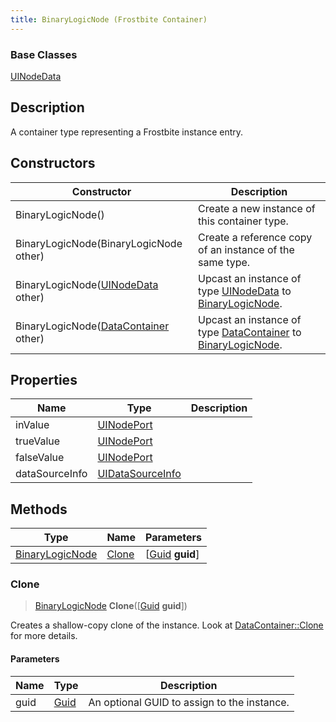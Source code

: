 ```yaml
---
title: BinaryLogicNode (Frostbite Container)
---
```

### Base Classes

[UINodeData](UINodeData)

## Description

A container type representing a Frostbite instance entry.

## Constructors

| Constructor                                                                | Description                                                                                                           |
| -------------------------------------------------------------------------- | --------------------------------------------------------------------------------------------------------------------- |
| BinaryLogicNode()                                                          | Create a new instance of this container type.                                                                         |
| BinaryLogicNode(BinaryLogicNode other)                                     | Create a reference copy of an instance of the same type.                                                              |
| BinaryLogicNode([UINodeData](UINodeData) other)                            | Upcast an instance of type [UINodeData](UINodeData) to [BinaryLogicNode](BinaryLogicNode).                            |
| BinaryLogicNode([DataContainer](/vext/ref/cls/shr/datacontainer) other) | Upcast an instance of type [DataContainer](/vext/ref/cls/shr/datacontainer) to [BinaryLogicNode](BinaryLogicNode). |

## Properties

| Name           | Type                                 | Description |
| -------------- | ------------------------------------ | ----------- |
| inValue        | [UINodePort](UINodePort)             |             |
| trueValue      | [UINodePort](UINodePort)             |             |
| falseValue     | [UINodePort](UINodePort)             |             |
| dataSourceInfo | [UIDataSourceInfo](UIDataSourceInfo) |             |

## Methods

| Type                               | Name            | Parameters                                     |
| ---------------------------------- | --------------- | ---------------------------------------------- |
| [BinaryLogicNode](BinaryLogicNode) | [Clone](#clone) | \[[Guid](/vext/ref/cls/shr/guid) **guid**\] |

### Clone

> [BinaryLogicNode](BinaryLogicNode) **Clone**(\[[Guid](/vext/ref/cls/shr/guid) **guid**\])

Creates a shallow-copy clone of the instance. Look at [DataContainer::Clone](/vext/ref/cls/shr/datacontainer#clone) for more details.

#### Parameters

| Name | Type         | Description                                 |
| ---- | ------------ | ------------------------------------------- |
| guid | [Guid](Guid) | An optional GUID to assign to the instance. |
